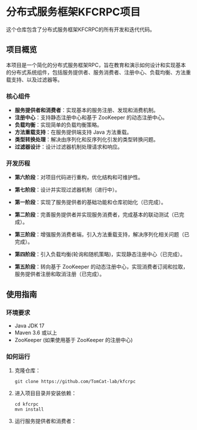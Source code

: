 # 分布式服务框架KFCRPC项目 

这个仓库包含了分布式服务框架KFCRPC的所有开发和迭代代码。

## 项目概览

本项目是一个简化的分布式服务框架RPC，旨在教育和演示如何设计和实现基本的分布式系统组件，包括服务提供者、服务消费者、注册中心、负载均衡、方法重载支持、以及过滤器等。

### 核心组件

- **服务提供者和消费者**：实现基本的服务注册、发现和消费机制。
- **注册中心**：支持静态注册中心和基于 ZooKeeper 的动态注册中心。
- **负载均衡**：实现简单的负载均衡策略。
- **方法重载支持**：在服务提供端支持 Java 方法重载。
- **类型转换处理**：解决由序列化和反序列化引发的类型转换问题。
- **过滤器设计**：设计过滤器机制处理请求和响应。

### 开发历程
- **第六阶段**：对项目代码进行重构，优化结构和可维护性。
- **第七阶段**：设计并实现过滤器机制（进行中）。


- **第一阶段**：实现了服务提供者的基础功能和仓库初始化（已完成）。
- **第二阶段**：完善服务提供者并实现服务消费者，完成基本的联动测试（已完成）。
- **第三阶段**：增强服务消费者端，引入方法重载支持，解决序列化相关问题（已完成）。
- **第四阶段**：引入负载均衡(轮询和随机策略)，实现静态注册中心（已完成）。
- **第五阶段**：转向基于 ZooKeeper 的动态注册中心，实现消费者订阅和拉取，服务提供者注册和取消注册（已完成）。
## 使用指南

### 环境要求

- Java JDK 17 
- Maven 3.6 或以上
- ZooKeeper (如果使用基于 ZooKeeper 的注册中心)

### 如何运行

1. 克隆仓库：
   ```
   git clone https://github.com/TomCat-lab/kfcrpc
   ```
2. 进入项目目录并安装依赖：
   ```
   cd kfcrpc
   mvn install
   ```
3. 运行服务提供者和消费者：
